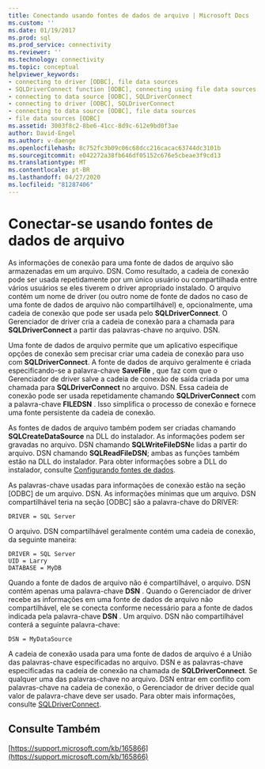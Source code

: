 ```yaml
---
title: Conectando usando fontes de dados de arquivo | Microsoft Docs
ms.custom: ''
ms.date: 01/19/2017
ms.prod: sql
ms.prod_service: connectivity
ms.reviewer: ''
ms.technology: connectivity
ms.topic: conceptual
helpviewer_keywords:
- connecting to driver [ODBC], file data sources
- SQLDriverConnect function [ODBC], connecting using file data sources
- connecting to data source [ODBC], SQLDriverConnect
- connecting to driver [ODBC], SQLDriverConnect
- connecting to data source [ODBC], file data sources
- file data sources [ODBC]
ms.assetid: 3003f8c2-8be6-41cc-8d9c-612e9bd0f3ae
author: David-Engel
ms.author: v-daenge
ms.openlocfilehash: 8c752fc3b09c06c68dcc216cacac63744dc3101b
ms.sourcegitcommit: e042272a38fb646df05152c676e5cbeae3f9cd13
ms.translationtype: MT
ms.contentlocale: pt-BR
ms.lasthandoff: 04/27/2020
ms.locfileid: "81287406"
---
```

# <a name="connecting-using-file-data-sources"></a>Conectar-se usando fontes de dados de arquivo
As informações de conexão para uma fonte de dados de arquivo são armazenadas em um arquivo. DSN. Como resultado, a cadeia de conexão pode ser usada repetidamente por um único usuário ou compartilhada entre vários usuários se eles tiverem o driver apropriado instalado. O arquivo contém um nome de driver (ou outro nome de fonte de dados no caso de uma fonte de dados de arquivo não compartilhável) e, opcionalmente, uma cadeia de conexão que pode ser usada pelo **SQLDriverConnect**. O Gerenciador de driver cria a cadeia de conexão para a chamada para **SQLDriverConnect** a partir das palavras-chave no arquivo. DSN.  
  
 Uma fonte de dados de arquivo permite que um aplicativo especifique opções de conexão sem precisar criar uma cadeia de conexão para uso com **SQLDriverConnect**. A fonte de dados de arquivo geralmente é criada especificando-se a palavra-chave **SaveFile** , que faz com que o Gerenciador de driver salve a cadeia de conexão de saída criada por uma chamada para **SQLDriverConnect** no arquivo. DSN. Essa cadeia de conexão pode ser usada repetidamente chamando **SQLDriverConnect** com a palavra-chave **FILEDSN** . Isso simplifica o processo de conexão e fornece uma fonte persistente da cadeia de conexão.  
  
 As fontes de dados de arquivo também podem ser criadas chamando **SQLCreateDataSource** na DLL do instalador. As informações podem ser gravadas no arquivo. DSN chamando **SQLWriteFileDSN**e lidas a partir do arquivo. DSN chamando **SQLReadFileDSN**; ambas as funções também estão na DLL do instalador. Para obter informações sobre a DLL do instalador, consulte [Configurando fontes de dados](../../../odbc/reference/install/configuring-data-sources.md).  
  
 As palavras-chave usadas para informações de conexão estão na seção [ODBC] de um arquivo. DSN. As informações mínimas que um arquivo. DSN compartilhável teria na seção [ODBC] são a palavra-chave do DRIVER:  
  
```  
DRIVER = SQL Server  
```  
  
 O arquivo. DSN compartilhável geralmente contém uma cadeia de conexão, da seguinte maneira:  
  
```  
DRIVER = SQL Server  
UID = Larry  
DATABASE = MyDB  
```  
  
 Quando a fonte de dados de arquivo não é compartilhável, o arquivo. DSN contém apenas uma palavra-chave **DSN** . Quando o Gerenciador de driver recebe as informações em uma fonte de dados de arquivo não compartilhável, ele se conecta conforme necessário para a fonte de dados indicada pela palavra-chave **DSN** . Um arquivo. DSN não compartilhável conterá a seguinte palavra-chave:  
  
```  
DSN = MyDataSource  
```  
  
 A cadeia de conexão usada para uma fonte de dados de arquivo é a União das palavras-chave especificadas no arquivo. DSN e as palavras-chave especificadas na cadeia de conexão na chamada de **SQLDriverConnect**. Se qualquer uma das palavras-chave no arquivo. DSN entrar em conflito com palavras-chave na cadeia de conexão, o Gerenciador de driver decide qual valor de palavra-chave deve ser usado. Para obter mais informações, consulte [SQLDriverConnect](../../../odbc/reference/syntax/sqldriverconnect-function.md).  
  
## <a name="see-also"></a>Consulte Também  
 [https://support.microsoft.com/kb/165866](https://support.microsoft.com/kb/165866)
